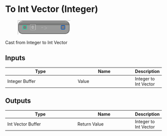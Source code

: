 # To Int Vector (Integer)

<div align="left" data-full-width="false">

<figure><img src="To_Int_Vector_(Integer).png" alt=""><figcaption></figcaption></figure>

</div>

Cast from Integer to Int Vector

## Inputs

<table>
<thead><tr><th width="250">Type</th><th width="200">Name</th><th>Description</th></tr></thead>
<tbody>
<tr><td>Integer Buffer</td><td>Value</td><td>Integer to Int Vector</td></tr>
</tbody>
</table>

## Outputs

<table>
<thead><tr><th width="250">Type</th><th width="200">Name</th><th>Description</th></tr></thead>
<tbody>
<tr><td>Int Vector Buffer</td><td>Return Value</td><td>Integer to Int Vector</td></tr>
</tbody>
</table>